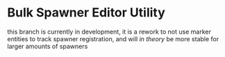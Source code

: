 # Bulk Spawner Editor Utility

this branch is currently in development, it is a rework to not use marker entities to track spawner registration, and will *in theory* be more stable for larger amounts of spawners
